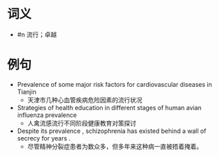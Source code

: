 # 词义
- #n 流行；卓越
# 例句
- Prevalence of some major risk factors for cardiovascular diseases in Tianjin
	- 天津市几种心血管疾病危险因素的流行状况
- Strategies of health education in different stages of human avian influenza prevalence
	- 人禽流感流行不同阶段健康教育对策探讨
- Despite its prevalence , schizophrenia has existed behind a wall of secrecy for years .
	- 尽管精神分裂症患者为数众多，但多年来这种病一直被捂着掩着。
